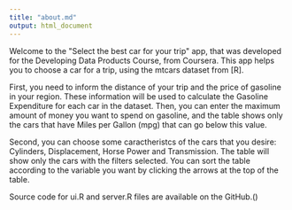 ```yaml
---
title: "about.md"
output: html_document
---
```


Welcome to the "Select the best car for your trip" app, that was developed for the Developing Data Products Course, from Coursera. This app helps you to choose a car for a trip, using the mtcars dataset from [R]. 

First, you need to inform the distance of your trip and the price of gasoline in your region. These information will be used to calculate the Gasoline Expenditure for each car in the dataset. Then, you can enter the maximum amount of money you want to spend on gasoline, and the table shows only the cars that have Miles per Gallon (mpg) that can go below this value.

Second, you can choose some caractheristcs of the cars that you desire: Cylinders, Displacement, Horse Power and Transmission. The table will show only the cars with the filters selected. You can sort the table according to the variable you want by clicking the arrows at the top of the table.

Source code for ui.R and server.R files are available on the GitHub.()
